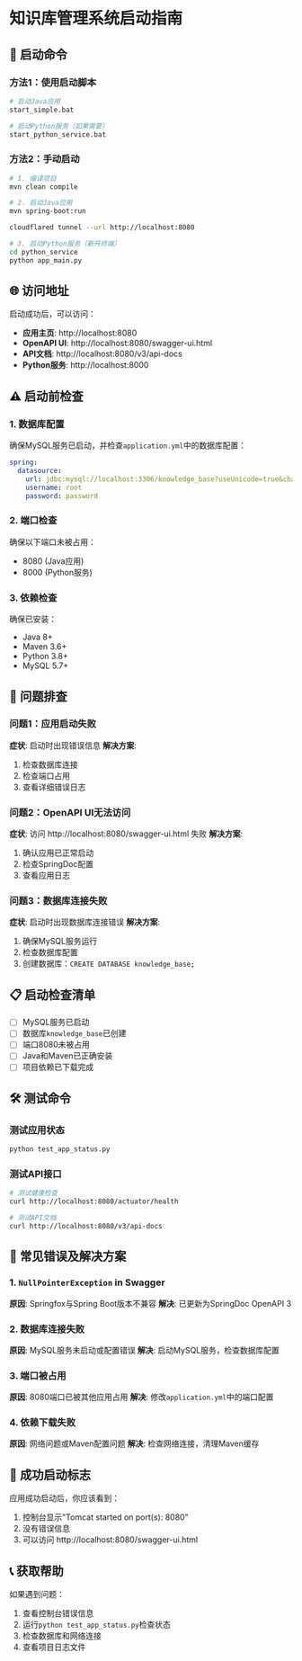 # 知识库管理系统启动指南

## 🚀 启动命令

### 方法1：使用启动脚本
```bash
# 启动Java应用
start_simple.bat

# 启动Python服务（如果需要）
start_python_service.bat
```

### 方法2：手动启动
```bash
# 1. 编译项目
mvn clean compile

# 2. 启动Java应用
mvn spring-boot:run

cloudflared tunnel --url http://localhost:8080

# 3. 启动Python服务（新开终端）
cd python_service
python app_main.py
```

## 🌐 访问地址

启动成功后，可以访问：

- **应用主页**: http://localhost:8080
- **OpenAPI UI**: http://localhost:8080/swagger-ui.html
- **API文档**: http://localhost:8080/v3/api-docs
- **Python服务**: http://localhost:8000

## ⚠️ 启动前检查

### 1. 数据库配置
确保MySQL服务已启动，并检查`application.yml`中的数据库配置：
```yaml
spring:
  datasource:
    url: jdbc:mysql://localhost:3306/knowledge_base?useUnicode=true&characterEncoding=utf8&useSSL=false&serverTimezone=Asia/Shanghai
    username: root
    password: password
```

### 2. 端口检查
确保以下端口未被占用：
- 8080 (Java应用)
- 8000 (Python服务)

### 3. 依赖检查
确保已安装：
- Java 8+
- Maven 3.6+
- Python 3.8+
- MySQL 5.7+

## 🔧 问题排查

### 问题1：应用启动失败
**症状**: 启动时出现错误信息
**解决方案**:
1. 检查数据库连接
2. 检查端口占用
3. 查看详细错误日志

### 问题2：OpenAPI UI无法访问
**症状**: 访问 http://localhost:8080/swagger-ui.html 失败
**解决方案**:
1. 确认应用已正常启动
2. 检查SpringDoc配置
3. 查看应用日志

### 问题3：数据库连接失败
**症状**: 启动时出现数据库连接错误
**解决方案**:
1. 确保MySQL服务运行
2. 检查数据库配置
3. 创建数据库：`CREATE DATABASE knowledge_base;`

## 📋 启动检查清单

- [ ] MySQL服务已启动
- [ ] 数据库`knowledge_base`已创建
- [ ] 端口8080未被占用
- [ ] Java和Maven已正确安装
- [ ] 项目依赖已下载完成

## 🛠️ 测试命令

### 测试应用状态
```bash
python test_app_status.py
```

### 测试API接口
```bash
# 测试健康检查
curl http://localhost:8080/actuator/health

# 测试API文档
curl http://localhost:8080/v3/api-docs
```

## 📝 常见错误及解决方案

### 1. `NullPointerException` in Swagger
**原因**: Springfox与Spring Boot版本不兼容
**解决**: 已更新为SpringDoc OpenAPI 3

### 2. 数据库连接失败
**原因**: MySQL服务未启动或配置错误
**解决**: 启动MySQL服务，检查数据库配置

### 3. 端口被占用
**原因**: 8080端口已被其他应用占用
**解决**: 修改`application.yml`中的端口配置

### 4. 依赖下载失败
**原因**: 网络问题或Maven配置问题
**解决**: 检查网络连接，清理Maven缓存

## 🎯 成功启动标志

应用成功启动后，你应该看到：
1. 控制台显示"Tomcat started on port(s): 8080"
2. 没有错误信息
3. 可以访问 http://localhost:8080/swagger-ui.html

## 📞 获取帮助

如果遇到问题：
1. 查看控制台错误信息
2. 运行`python test_app_status.py`检查状态
3. 检查数据库和网络连接
4. 查看项目日志文件 